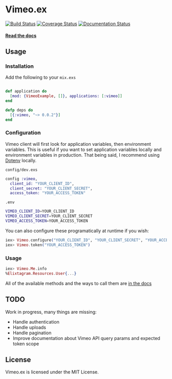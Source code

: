 # Vimeo.ex

[![Build Status](https://travis-ci.org/seshook/vimeo.ex.svg)](https://travis-ci.org/seshook/vimeo.ex)
[![Coverage Status](https://coveralls.io/repos/seshook/vimeo.ex/badge.svg?branch=master&service=github)](https://coveralls.io/github/seshook/vimeo.ex?branch=master)
[![Documentation Status](https://inch-ci.org/github/lilfaf/vimeo.ex.svg?branch=master)](https://inch-ci.org/github/lilfaf/vimeo.ex)

#### [Read the docs](https://hexdocs.pm/vimeo)

## Usage

### Installation

Add the following to your `mix.exs`

````elixir

def application do
  [mod: {VimeoExample, []}, applications: [:vimeo]]
end

defp deps do
  [{:vimeo, "~> 0.0.2"}]
end

````

### Configuration

Vimeo client will first look for application variables, then environment variables. This is useful if you want to set application variables locally and environment variables in production. That being said, I recommend using [Dotenv](https://github.com/avdi/dotenv_elixir) locally.

`config/dev.exs`
````elixir
config :vimeo,
  client_id: "YOUR_CLIENT_ID",
  client_secret: "YOUR_CLIENT_SECRET",
  access_token: "YOUR_ACCESS_TOKEN"
````

`.env`
````bash
VIMEO_CLIENT_ID=YOUR_CLIENT_ID
VIMEO_CLIENT_SECRET=YOUR_CLIENT_SECRET
VIMEO_ACCESS_TOKEN=YOUR_ACCESS_TOKEN
````

You can also configure these programatically at runtime if you wish:
````elixir
iex> Vimeo.configure("YOUR_CLIENT_ID", "YOUR_CLIENT_SECRET", "YOUR_ACCESS_TOKEN")
iex> Vimeo.token("YOUR_ACCESS_TOKEN")
````

### Usage

````elixir
iex> Vimeo.Me.info
%Elixtagram.Resources.User{...}
````

All of the available methods and the ways to call them are [in the docs](https://hexdocs.pm/vimeo)

## TODO

Work in progress, many things are missing:

* Handle authentication
* Handle uploads
* Handle pagination
* Improve documentation about Vimeo API query params and expected token scope

## License

Vimeo.ex is licensed under the MIT License.
